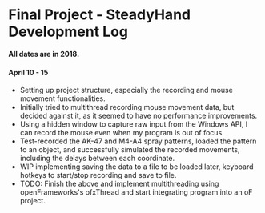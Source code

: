 # Final Project - SteadyHand Development Log

**All dates are in 2018.**

#### April 10 - 15
- Setting up project structure, especially the recording and mouse movement functionalities.
- Initially tried to multithread recording mouse movement data, but decided against it, as it seemed to have no performance improvements.
- Using a hidden window to capture raw input from the Windows API, I can record the mouse even when my program is out of focus.
- Test-recorded the AK-47 and M4-A4 spray patterns, loaded the pattern to an object, and successfully simulated the recorded movements, including the delays between each coordinate.
- WIP implementing saving the data to a file to be loaded later, keyboard hotkeys to start/stop recording and save to file.
- TODO: Finish the above and implement multithreading using openFrameworks's ofxThread and start integrating program into an oF project.
